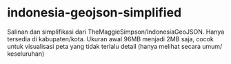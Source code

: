 # indonesia-geojson-simplified
Salinan dan simplifikasi dari TheMaggieSimpson/IndonesiaGeoJSON. Hanya tersedia di kabupaten/kota. Ukuran awal 96MB menjadi 2MB saja, cocok untuk visualisasi peta yang tidak terlalu detail (hanya melihat secara umum/ keseluruhan)
